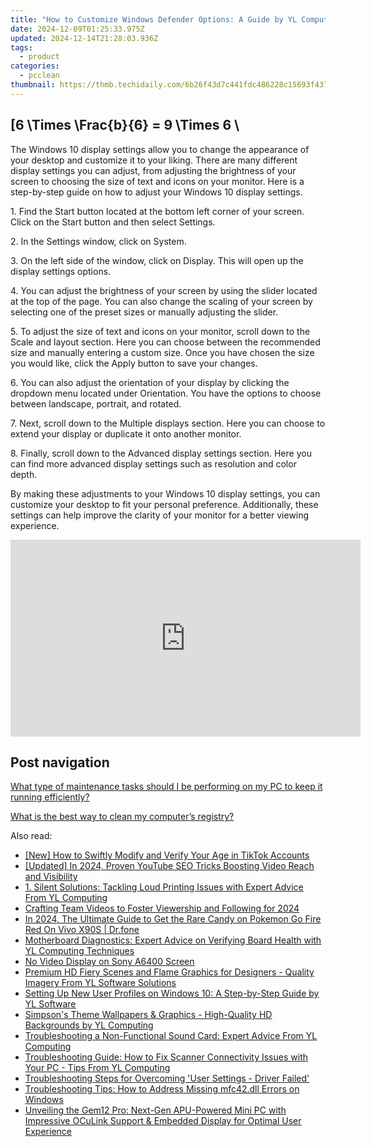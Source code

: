 ```yaml
---
title: "How to Customize Windows Defender Options: A Guide by YL Computing - Optimizing Your Antivirus Experience"
date: 2024-12-09T01:25:33.975Z
updated: 2024-12-14T21:28:03.936Z
tags:
  - product
categories:
  - pcclean
thumbnail: https://thmb.techidaily.com/6b26f43d7c441fdc486228c15693f43761df84b70dc520fe3fec90378bd8cb5b.jpg
---
```


## \[6 \Times \Frac{b}{6} = 9 \Times 6 \

The Windows 10 display settings allow you to change the appearance of your desktop and customize it to your liking. There are many different display settings you can adjust, from adjusting the brightness of your screen to choosing the size of text and icons on your monitor. Here is a step-by-step guide on how to adjust your Windows 10 display settings. 

1\. Find the Start button located at the bottom left corner of your screen. Click on the Start button and then select Settings.

2\. In the Settings window, click on System.

3\. On the left side of the window, click on Display. This will open up the display settings options. 

4\. You can adjust the brightness of your screen by using the slider located at the top of the page. You can also change the scaling of your screen by selecting one of the preset sizes or manually adjusting the slider.

5\. To adjust the size of text and icons on your monitor, scroll down to the Scale and layout section. Here you can choose between the recommended size and manually entering a custom size. Once you have chosen the size you would like, click the Apply button to save your changes.

6\. You can also adjust the orientation of your display by clicking the dropdown menu located under Orientation. You have the options to choose between landscape, portrait, and rotated.

7\. Next, scroll down to the Multiple displays section. Here you can choose to extend your display or duplicate it onto another monitor.

8\. Finally, scroll down to the Advanced display settings section. Here you can find more advanced display settings such as resolution and color depth. 

By making these adjustments to your Windows 10 display settings, you can customize your desktop to fit your personal preference. Additionally, these settings can help improve the clarity of your monitor for a better viewing experience.

<!-- affiliate ads begin -->
<iframe width="560" height="315" src="https://www.youtube.com/embed/9wiIVztRIqQ?si=GBgdwQ78k5hbeFDv" title="YouTube video player" frameborder="0" allow="accelerometer; autoplay; clipboard-write; encrypted-media; gyroscope; picture-in-picture; web-share" referrerpolicy="strict-origin-when-cross-origin" allowfullscreen></iframe>
<!-- affiliate ads end -->

## Post navigation

[What type of maintenance tasks should I be performing on my PC to keep it running efficiently?](https://tools.techidaily.com/pcclean/products/)

[What is the best way to clean my computer’s registry?](https://tools.techidaily.com/pcclean/products/)

<ins class="adsbygoogle"
     style="display:block"
     data-ad-format="autorelaxed"
     data-ad-client="ca-pub-7571918770474297"
     data-ad-slot="1223367746"></ins>

<ins class="adsbygoogle"
     style="display:block"
     data-ad-client="ca-pub-7571918770474297"
     data-ad-slot="8358498916"
     data-ad-format="auto"
     data-full-width-responsive="true"></ins>

<span class="atpl-alsoreadstyle">Also read:</span>
<div><ul>
<li><a href="https://some-techniques.techidaily.com/new-how-to-swiftly-modify-and-verify-your-age-in-tiktok-accounts/"><u>[New] How to Swiftly Modify and Verify Your Age in TikTok Accounts</u></a></li>
<li><a href="https://youtube-zero.techidaily.com/ed-in-2024-proven-youtube-seo-tricks-boosting-video-reach-and-visibility/"><u>[Updated] In 2024, Proven YouTube SEO Tricks Boosting Video Reach and Visibility</u></a></li>
<li><a href="https://win-exclusive.techidaily.com/1-silent-solutions-tackling-loud-printing-issues-with-expert-advice-from-yl-computing/"><u>1. Silent Solutions: Tackling Loud Printing Issues with Expert Advice From YL Computing</u></a></li>
<li><a href="https://youtube-docs.techidaily.com/ing-team-videos-to-foster-viewership-and-following-for-2024/"><u>Crafting Team Videos to Foster Viewership and Following for 2024</u></a></li>
<li><a href="https://change-location.techidaily.com/in-2024-the-ultimate-guide-to-get-the-rare-candy-on-pokemon-go-fire-red-on-vivo-x90s-drfone-by-drfone-virtual-android/"><u>In 2024, The Ultimate Guide to Get the Rare Candy on Pokemon Go Fire Red On Vivo X90S | Dr.fone</u></a></li>
<li><a href="https://win-exclusive.techidaily.com/motherboard-diagnostics-expert-advice-on-verifying-board-health-with-yl-computing-techniques/"><u>Motherboard Diagnostics: Expert Advice on Verifying Board Health with YL Computing Techniques</u></a></li>
<li><a href="https://extra-tips.techidaily.com/no-video-display-on-sony-a6400-screen/"><u>No Video Display on Sony A6400 Screen</u></a></li>
<li><a href="https://win-exclusive.techidaily.com/premium-hd-fiery-scenes-and-flame-graphics-for-designers-quality-imagery-from-yl-software-solutions/"><u>Premium HD Fiery Scenes and Flame Graphics for Designers - Quality Imagery From YL Software Solutions</u></a></li>
<li><a href="https://win-exclusive.techidaily.com/setting-up-new-user-profiles-on-windows-10-a-step-by-step-guide-by-yl-software/"><u>Setting Up New User Profiles on Windows 10: A Step-by-Step Guide by YL Software</u></a></li>
<li><a href="https://win-exclusive.techidaily.com/simpsons-theme-wallpapers-and-graphics-high-quality-hd-backgrounds-by-yl-computing/"><u>Simpson's Theme Wallpapers & Graphics - High-Quality HD Backgrounds by YL Computing</u></a></li>
<li><a href="https://win-exclusive.techidaily.com/troubleshooting-a-non-functional-sound-card-expert-advice-from-yl-computing/"><u>Troubleshooting a Non-Functional Sound Card: Expert Advice From YL Computing</u></a></li>
<li><a href="https://win-exclusive.techidaily.com/troubleshooting-guide-how-to-fix-scanner-connectivity-issues-with-your-pc-tips-from-yl-computing/"><u>Troubleshooting Guide: How to Fix Scanner Connectivity Issues with Your PC - Tips From YL Computing</u></a></li>
<li><a href="https://win-howtos.techidaily.com/troubleshooting-steps-for-overcoming-user-settings-driver-failed/"><u>Troubleshooting Steps for Overcoming 'User Settings - Driver Failed'</u></a></li>
<li><a href="https://techtrends.techidaily.com/troubleshooting-tips-how-to-address-missing-mfc42dll-errors-on-windows/"><u>Troubleshooting Tips: How to Address Missing mfc42.dll Errors on Windows</u></a></li>
<li><a href="https://extra-hints.techidaily.com/unveiling-the-gem12-pro-next-gen-apu-powered-mini-pc-with-impressive-oculink-support-and-embedded-display-for-optimal-user-experience/"><u>Unveiling the Gem12 Pro: Next-Gen APU-Powered Mini PC with Impressive OCuLink Support & Embedded Display for Optimal User Experience</u></a></li>
</ul></div>

